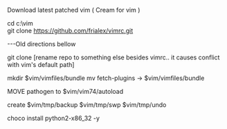 Download latest patched vim ( Cream for vim )

cd c:\vim\
git clone https://github.com/frialex/vimrc.git





---Old directions bellow

git clone
  [rename repo to something else besides vimrc.. it causes conflict with vim's default path]

mkdir $vim/vimfiles/bundle
mv fetch-plugins -> $vim/vimfiles/bundle

MOVE pathogen to $vim/vim74/autoload

create $vim/tmp/backup
       $vim/tmp/swp
       $vim/tmp/undo

choco install python2-x86_32 -y
